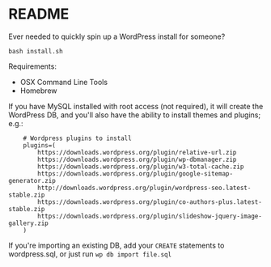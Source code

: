 # README #

Ever needed to quickly spin up a WordPress install for someone?


```
bash install.sh
```

Requirements:

* OSX Command Line Tools
* Homebrew

If you have MySQL installed with root access (not required), it will create the WordPress DB, and you'll also have the ability to install themes and plugins; e.g.:

```
	# Wordpress plugins to install
	plugins=(
		https://downloads.wordpress.org/plugin/relative-url.zip
		https://downloads.wordpress.org/plugin/wp-dbmanager.zip
		https://downloads.wordpress.org/plugin/w3-total-cache.zip
		https://downloads.wordpress.org/plugin/google-sitemap-generator.zip
		http://downloads.wordpress.org/plugin/wordpress-seo.latest-stable.zip
		https://downloads.wordpress.org/plugin/co-authors-plus.latest-stable.zip
		https://downloads.wordpress.org/plugin/slideshow-jquery-image-gallery.zip
	)
```

If you're importing an existing DB, add your `CREATE` statements to wordpress.sql, or just run `wp db import file.sql`